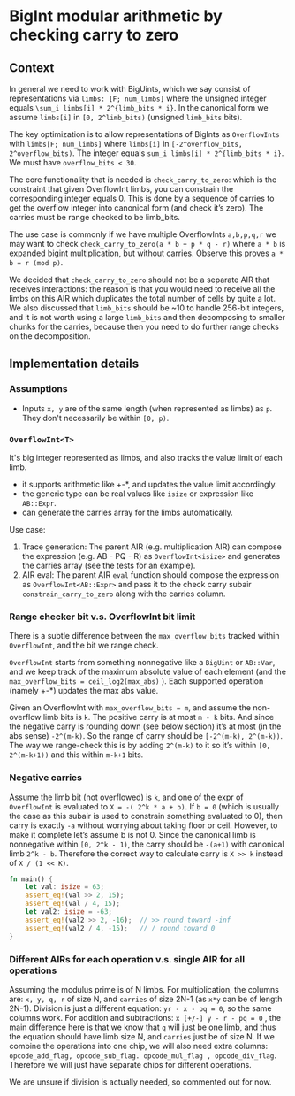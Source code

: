 # BigInt modular arithmetic by checking carry to zero

## Context

In general we need to work with BigUints, which we say consist of representations via `limbs: [F; num_limbs]` where the unsigned integer equals `\sum_i limbs[i] * 2^{limb_bits * i}`. In the canonical form we assume `limbs[i]` in `[0, 2^limb_bits)` (unsigned `limb_bits` bits). 

The key optimization is to allow representations of BigInts as `OverflowInts` with `limbs[F; num_limbs]`
where `limbs[i]` in `[-2^overflow_bits, 2^overflow_bits)`.
The integer equals `sum_i limbs[i] * 2^{limb_bits * i}`. We must have `overflow_bits < 30`. 

The core functionality that is needed is `check_carry_to_zero`: which is the constraint that given OverflowInt limbs, you can constrain the corresponding integer equals 0. This is done by a sequence of carries to get the overflow integer into canonical form (and check it’s zero). The carries must be range checked to be limb_bits. 

The use case is commonly if we have multiple OverflowInts `a,b,p,q,r` we may want to check 
`check_carry_to_zero(a * b + p * q - r)` where `a * b` is expanded bigint multiplication, but without carries. Observe this proves `a * b = r (mod p)`. 

We decided that `check_carry_to_zero` should not be a separate AIR that receives interactions:
the reason is that you would need to receive all the limbs on this AIR which duplicates the total number of cells by quite a lot. 
We also discussed that `limb_bits` should be ~10 to handle 256-bit integers, and it is not worth using a large `limb_bits` and then decomposing to smaller chunks for the carries, because then you need to do further range checks on the decomposition.

## Implementation details

### Assumptions
* Inputs `x, y` are of the same length (when represented as limbs) as `p`. They don't necessarily be within `[0, p)`.

### `OverflowInt<T>`

It's big integer represented as limbs, and also tracks the value limit of each limb.
- it supports arithmetic like +-*, and updates the value limit accordingly.
- the generic type can be real values like `isize` or expression like `AB::Expr`.
- can generate the carries array for the limbs automatically.

Use case:

1. Trace generation: The parent AIR (e.g. multiplication AIR) can compose the expression (e.g. AB - PQ - R) as `OverflowInt<isize>` and generates the carries array (see the tests for an example).
1. AIR eval: The parent AIR `eval` function should compose the expression as `OverflowInt<AB::Expr>` and pass it to the check carry subair `constrain_carry_to_zero` along with the carries column.

### Range checker bit v.s. OverflowInt bit limit

There is a subtle difference between the `max_overflow_bits` tracked within `OverflowInt`, and the bit we range check.

`OverflowInt` starts from something nonnegative like a `BigUint` or `AB::Var`,
and we keep track of the maximum absolute value of each element (and the `max_overflow_bits = ceil_log2(max_abs)` ).
Each supported operation (namely +-*) updates the max abs value.

Given an OverflowInt with `max_overflow_bits = m`, and assume the non-overflow limb bits is `k`.
The positive carry is at most `m - k` bits. And since the negative carry is rounding down (see below section) it’s at most (in the abs sense) `-2^(m-k)`.
So the range of carry should be `[-2^(m-k), 2^(m-k))`. The way we range-check this is by adding `2^(m-k)` to it so it’s within `[0, 2^(m-k+1))` and this within `m-k+1` bits.

### Negative carries

Assume the limb bit (not overflowed) is `k`, and one of the expr of `OverflowInt` is evaluated to `X = -( 2^k * a + b)`.
If `b = 0` (which is usually the case as this subair is used to constrain something evaluated to 0), then carry is exactly `-a` without worrying about taking floor or ceil.
However, to make it complete let’s assume b is not 0. Since the canonical limb is nonnegative within `[0, 2^k - 1)`,
the carry should be `-(a+1)` with canonical limb `2^k - b`. 
Therefore the correct way to calculate carry is `X >> k` instead of `X / (1 << K)`. 

```Rust
fn main() {
    let val: isize = 63;
    assert_eq!(val >> 2, 15);
    assert_eq!(val / 4, 15);
    let val2: isize = -63;
    assert_eq!(val2 >> 2, -16);  // >> round toward -inf
    assert_eq!(val2 / 4, -15);   // / round toward 0
}
```

### Different AIRs for each operation v.s. single AIR for all operations

Assuming the modulus prime is of N limbs.
For multiplication, the columns are: `x, y, q, r` of size N, and `carries` of size 2N-1 (as `x*y` can be of length 2N-1). 
Division is just a different equation: `yr - x - pq = 0`, so the same columns work.
For addition and subtractions: `x [+/-] y - r - pq = 0` , the main difference here is that we know that `q` will just be one limb,
and thus the equation should have limb size N, and `carries` just be of size N.
If we combine the operations into one chip, we will also need extra columns: `opcode_add_flag, opcode_sub_flag. opcode_mul_flag , opcode_div_flag`.
Therefore we will just have separate chips for different operations.

We are unsure if division is actually needed, so commented out for now.